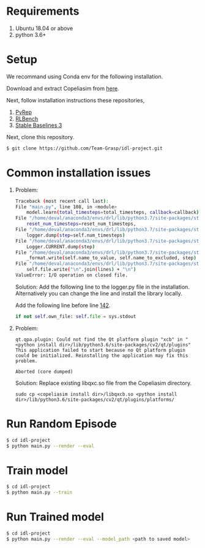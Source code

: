 # Requirements
1. Ubuntu 18.04 or above
2. python 3.6+

# Setup 
We recommand using Conda env for the following installation. 

Download and extract Copeliasim from [here](https://www.coppeliarobotics.com/downloads).

Next, follow installation instructions these repositories,
1. [PyRep](https://github.com/Team-Grasp/PyRep)
2. [RLBench](https://github.com/Team-Grasp/RLBench)
3. [Stable Baselines 3](https://github.com/Team-Grasp/stable-baselines3)


Next, clone this repository. 
```sh
$ git clone https://github.com/Team-Grasp/idl-project.git
```

# Common installation issues
1. Problem: 
    ```sh
    Traceback (most recent call last):
    File "main.py", line 108, in <module>
        model.learn(total_timesteps=total_timesteps, callback=callback) 
    File "/home/deval/anaconda3/envs/drl/lib/python3.7/site-packages/stable_baselines3/ppo/ppo.py", line 265, in learn
        reset_num_timesteps=reset_num_timesteps,
    File "/home/deval/anaconda3/envs/drl/lib/python3.7/site-packages/stable_baselines3/common/on_policy_algorithm.py", line 240, in learn
        logger.dump(step=self.num_timesteps)
    File "/home/deval/anaconda3/envs/drl/lib/python3.7/site-packages/stable_baselines3/common/logger.py", line 379, in dump
        Logger.CURRENT.dump(step)
    File "/home/deval/anaconda3/envs/drl/lib/python3.7/site-packages/stable_baselines3/common/logger.py", line 544, in dump
        _format.write(self.name_to_value, self.name_to_excluded, step)
    File "/home/deval/anaconda3/envs/drl/lib/python3.7/site-packages/stable_baselines3/common/logger.py", line 143, in write
        self.file.write("\n".join(lines) + "\n")
    ValueError: I/O operation on closed file.
    ```
    Solution: Add the following line to the logger.py file in the installation. Alternatively you can change the line and install the library locally. 

    Add the following line before line [142](https://github.com/DLR-RM/stable-baselines3/blob/e2b6f5460f362ecad3777d6fe2950f3199058d8f/stable_baselines3/common/logger.py#L142).
    ```py
    if not self.own_file: self.file = sys.stdout
    ```

2. Problem: 
    ```
    qt.qpa.plugin: Could not find the Qt platform plugin "xcb" in "<python install dir>/lib/python3.6/site-packages/cv2/qt/plugins"
    This application failed to start because no Qt platform plugin could be initialized. Reinstalling the application may fix this problem.

    Aborted (core dumped)
    ```
    Solution: Replace existing libqxc.so file from the Copeliasim directory.
    ```
    sudo cp <copeliasim install dir>/libqxcb.so <python install dir>/lib/python3.6/site-packages/cv2/qt/plugins/platforms/
    ```

# Run Random Episode 

```sh
$ cd idl-project
$ python main.py --render --eval
```

# Train model
```sh
$ cd idl-project
$ python main.py --train
```


# Run Trained model 
```sh
$ cd idl-project
$ python main.py --render --eval --model_path <path to saved model>
```
